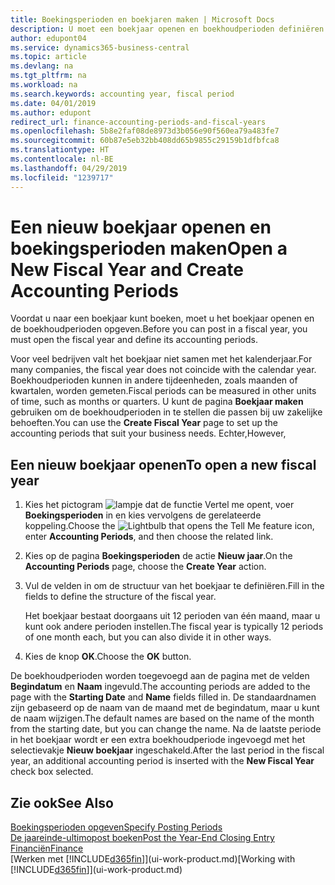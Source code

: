 ```yaml
---
title: Boekingsperioden en boekjaren maken | Microsoft Docs
description: U moet een boekjaar openen en boekhoudperioden definiëren voordat u in een boekjaar kunt boeken.
author: edupont04
ms.service: dynamics365-business-central
ms.topic: article
ms.devlang: na
ms.tgt_pltfrm: na
ms.workload: na
ms.search.keywords: accounting year, fiscal period
ms.date: 04/01/2019
ms.author: edupont
redirect_url: finance-accounting-periods-and-fiscal-years
ms.openlocfilehash: 5b8e2faf08de8973d3b056e90f560ea79a483fe7
ms.sourcegitcommit: 60b87e5eb32bb408dd65b9855c29159b1dfbfca8
ms.translationtype: HT
ms.contentlocale: nl-BE
ms.lasthandoff: 04/29/2019
ms.locfileid: "1239717"
---
```

# <a name="open-a-new-fiscal-year-and-create-accounting-periods"></a><span data-ttu-id="369ba-103">Een nieuw boekjaar openen en boekingsperioden maken</span><span class="sxs-lookup"><span data-stu-id="369ba-103">Open a New Fiscal Year and Create Accounting Periods</span></span>
<span data-ttu-id="369ba-104">Voordat u naar een boekjaar kunt boeken, moet u het boekjaar openen en de boekhoudperioden opgeven.</span><span class="sxs-lookup"><span data-stu-id="369ba-104">Before you can post in a fiscal year, you must open the fiscal year and define its accounting periods.</span></span>  

<span data-ttu-id="369ba-105">Voor veel bedrijven valt het boekjaar niet samen met het kalenderjaar.</span><span class="sxs-lookup"><span data-stu-id="369ba-105">For many companies, the fiscal year does not coincide with the calendar year.</span></span> <span data-ttu-id="369ba-106">Boekhoudperioden kunnen in andere tijdeenheden, zoals maanden of kwartalen, worden gemeten.</span><span class="sxs-lookup"><span data-stu-id="369ba-106">Fiscal periods can be measured in other units of time, such as months or quarters.</span></span> <span data-ttu-id="369ba-107">U kunt de pagina **Boekjaar maken** gebruiken om de boekhoudperioden in te stellen die passen bij uw zakelijke behoeften.</span><span class="sxs-lookup"><span data-stu-id="369ba-107">You can use the **Create Fiscal Year** page to set up the accounting periods that suit your business needs.</span></span> <span data-ttu-id="369ba-108">Echter,</span><span class="sxs-lookup"><span data-stu-id="369ba-108">However,</span></span>   

## <a name="to-open-a-new-fiscal-year"></a><span data-ttu-id="369ba-109">Een nieuw boekjaar openen</span><span class="sxs-lookup"><span data-stu-id="369ba-109">To open a new fiscal year</span></span>
1. <span data-ttu-id="369ba-110">Kies het pictogram ![lampje dat de functie Vertel me opent](media/ui-search/search_small.png "Vertel me wat u wilt doen"), voer **Boekingsperioden** in en kies vervolgens de gerelateerde koppeling.</span><span class="sxs-lookup"><span data-stu-id="369ba-110">Choose the ![Lightbulb that opens the Tell Me feature](media/ui-search/search_small.png "Tell me what you want to do") icon, enter **Accounting Periods**, and then choose the related link.</span></span>
2. <span data-ttu-id="369ba-111">Kies op de pagina **Boekingsperioden** de actie **Nieuw jaar**.</span><span class="sxs-lookup"><span data-stu-id="369ba-111">On the **Accounting Periods** page, choose the **Create Year** action.</span></span>
3. <span data-ttu-id="369ba-112">Vul de velden in om de structuur van het boekjaar te definiëren.</span><span class="sxs-lookup"><span data-stu-id="369ba-112">Fill in the fields to define the structure of the fiscal year.</span></span>

    <span data-ttu-id="369ba-113">Het boekjaar bestaat doorgaans uit 12 perioden van één maand, maar u kunt ook andere perioden instellen.</span><span class="sxs-lookup"><span data-stu-id="369ba-113">The fiscal year is typically 12 periods of one month each, but you can also divide it in other ways.</span></span>
4. <span data-ttu-id="369ba-114">Kies de knop **OK**.</span><span class="sxs-lookup"><span data-stu-id="369ba-114">Choose the **OK** button.</span></span>

<span data-ttu-id="369ba-115">De boekhoudperioden worden toegevoegd aan de pagina met de velden **Begindatum** en **Naam** ingevuld.</span><span class="sxs-lookup"><span data-stu-id="369ba-115">The accounting periods are added to the page with the **Starting Date** and **Name** fields filled in.</span></span> <span data-ttu-id="369ba-116">De standaardnamen zijn gebaseerd op de naam van de maand met de begindatum, maar u kunt de naam wijzigen.</span><span class="sxs-lookup"><span data-stu-id="369ba-116">The default names are based on the name of the month from the starting date, but you can change the name.</span></span> <span data-ttu-id="369ba-117">Na de laatste periode in het boekjaar wordt er een extra boekhoudperiode ingevoegd met het selectievakje **Nieuw boekjaar** ingeschakeld.</span><span class="sxs-lookup"><span data-stu-id="369ba-117">After the last period in the fiscal year, an additional accounting period is inserted with the **New Fiscal Year** check box selected.</span></span>  


## <a name="see-also"></a><span data-ttu-id="369ba-118">Zie ook</span><span class="sxs-lookup"><span data-stu-id="369ba-118">See Also</span></span>
[<span data-ttu-id="369ba-119">Boekingsperioden opgeven</span><span class="sxs-lookup"><span data-stu-id="369ba-119">Specify Posting Periods</span></span>](finance-how-specify-posting-periods.md)  
[<span data-ttu-id="369ba-120">De jaareinde-ultimopost boeken</span><span class="sxs-lookup"><span data-stu-id="369ba-120">Post the Year-End Closing Entry</span></span>](year-how-post-year-end-close-entry.md)  
[<span data-ttu-id="369ba-121">Financiën</span><span class="sxs-lookup"><span data-stu-id="369ba-121">Finance</span></span>](finance.md)  
<span data-ttu-id="369ba-122">[Werken met [!INCLUDE[d365fin](includes/d365fin_md.md)]](ui-work-product.md)</span><span class="sxs-lookup"><span data-stu-id="369ba-122">[Working with [!INCLUDE[d365fin](includes/d365fin_md.md)]](ui-work-product.md)</span></span>
